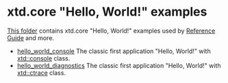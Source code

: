 # xtd.core "Hello, World!" examples

[This folder](.) contains xtd.core "Hello, World!" examples used by [Reference Guide](https://codedocs.xyz/gammasoft71/xtd/) and more.

* [hello_world_console](hello_world_console/README.md) The classic first application "Hello, World!" with [xtd::console](../../../src/xtd.core/include/xtd/basic_console.h) class.
* [hello_world_diagnostics](hello_world_diagnostics/README.md) The classic first application "Hello, World!" with [xtd::ctrace](../../../src/xtd.core/include/xtd/ctrace.h) class.
